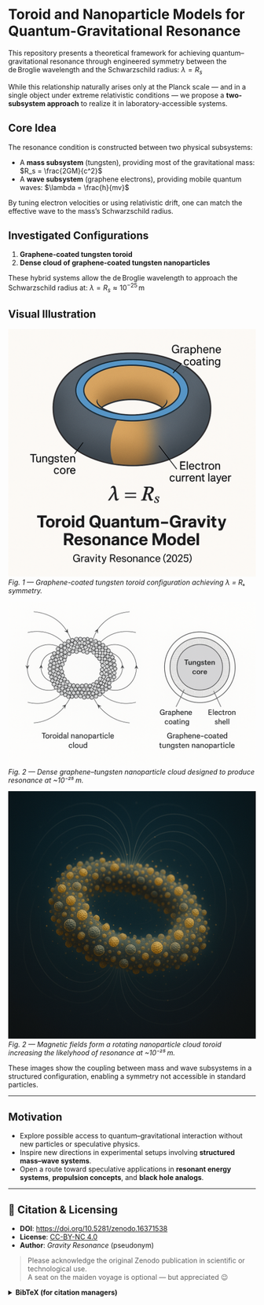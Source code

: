 
# Toroid and Nanoparticle Models for Quantum-Gravitational Resonance

This repository presents a theoretical framework for achieving quantum–gravitational resonance through engineered symmetry between the de Broglie wavelength and the Schwarzschild radius:
$\lambda = R_s$  

While this relationship naturally arises only at the Planck scale — and in a single object under extreme relativistic conditions — we propose a **two-subsystem approach** to realize it in laboratory-accessible systems.

## Core Idea

The resonance condition is constructed between two physical subsystems:

* A **mass subsystem** (tungsten), providing most of the gravitational mass:
  $R_s = \frac{2GM}{c^2}$
* A **wave subsystem** (graphene electrons), providing mobile quantum waves:
  $\lambda = \frac{h}{mv}$

By tuning electron velocities or using relativistic drift, one can match the effective wave to the mass’s Schwarzschild radius.

## Investigated Configurations

1. **Graphene-coated tungsten toroid**
2. **Dense cloud of graphene-coated tungsten nanoparticles**

These hybrid systems allow the de Broglie wavelength to approach the Schwarzschild radius at:
$\lambda = R_s \approx 10^{-25} \, \text{m}$

## Visual Illustration

![Toroid Resonance Model](./TungstenGrapheneToroid.png)  
*Fig. 1 — Graphene-coated tungsten toroid configuration achieving λ = Rₛ symmetry.*

![Nanoparticle Cloud Resonance](./NanoparticleCloud.png)  
*Fig. 2 — Dense graphene–tungsten nanoparticle cloud designed to produce resonance at ~10⁻²⁵ m.*

![Nanoparticle Cloud in the form of Toroid](./CloudToroidNanoparticles.png)  
*Fig. 2 — Magnetic fields form a rotating nanoparticle cloud toroid increasing the likelyhood of resonance at ~10⁻²⁵ m.*

These images show the coupling between mass and wave subsystems in a structured configuration, enabling a symmetry not accessible in standard particles.

---

## Motivation

* Explore possible access to quantum–gravitational interaction without new particles or speculative physics.
* Inspire new directions in experimental setups involving **structured mass–wave systems**.
* Open a route toward speculative applications in **resonant energy systems**, **propulsion concepts**, and **black hole analogs**.


---
## 📄 Citation & Licensing

- **DOI**: <https://doi.org/10.5281/zenodo.16371538>  
- **License**: [CC-BY-NC 4.0](https://creativecommons.org/licenses/by-nc/4.0/)  
- **Author**: *Gravity Resonance* (pseudonym)

> Please acknowledge the original Zenodo publication in scientific or technological use.  
> A seat on the maiden voyage is optional — but appreciated 😉

<details>
<summary><strong>BibTeX (for citation managers)</strong></summary>

```bibtex
@misc{gravity_resonance_2025,
  author       = {Gravity Resonance},
  title        = {Toroid and Nanoparticle Models for Quantum-Gravitational Resonance via de Broglie–Schwarzschild Symmetry},
  year         = {2025},
  doi          = {10.5281/zenodo.16371538},
  publisher    = {Zenodo},
  url          = {https://doi.org/10.5281/zenodo.16371538}
}

</details>
For collaboration requests or formal use (academic/commercial), please contact via Zenodo private messaging or GitHub Discussions — identity may be shared with verified scientific partners under mutual agreement.

This project is published under the pseudonym Gravity Resonance to preserve privacy from general internet indexing.




## Topics

```text
quantum-gravity, de-broglie, schwarzschild-radius, toroid, resonance,
graphene, nanoparticles, black-hole-physics, relativity, planck-scale,
gravity, quantum-mechanics, quantum-field-theory, fundamental-physics,
high-energy-physics, experimental-physics, wave-particle-duality,
quantum-wave, de-broglie-wavelength, tungsten
```

## Companion Resources

* [Zenodo Record](https://zenodo.org/record/16371538)
* OSF Archive (linked in Zenodo description)

---
> *This is both a scientific and philosophical call to honor the origin of ideas.*
